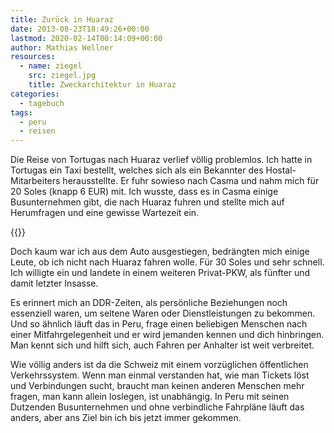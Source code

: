```yaml
---
title: Zurück in Huaraz
date: 2013-08-23T18:49:26+00:00
lastmod: 2020-02-14T00:14:09+00:00
author: Mathias Wellner
resources:
  - name: ziegel
    src: ziegel.jpg
    title: Zweckarchitektur in Huaraz
categories:
  - tagebuch
tags:
  - peru
  - reisen
---
```

Die Reise von Tortugas nach Huaraz verlief völlig problemlos. Ich hatte in Tortugas ein Taxi bestellt, welches sich als ein Bekannter des Hostal-Mitarbeiters herausstellte. Er fuhr sowieso nach Casma und nahm mich für 20 Soles (knapp 6 EUR) mit. Ich wusste, dass es in Casma einige Busunternehmen gibt, die nach Huaraz fuhren und stellte mich auf Herumfragen und eine gewisse Wartezeit ein. 
<!--more-->

{{<responsive-image name="ziegel">}}

Doch kaum war ich aus dem Auto ausgestiegen, bedrängten mich einige Leute, ob ich nicht nach Huaraz fahren wolle. Für 30 Soles und sehr schnell. Ich willigte ein und landete in einem weiteren Privat-PKW, als fünfter und damit letzter Insasse.

Es erinnert mich an DDR-Zeiten, als persönliche Beziehungen noch essenziell waren, um seltene Waren oder Dienstleistungen zu bekommen. Und so ähnlich läuft das in Peru, frage einen beliebigen Menschen nach einer Mitfahrgelegenheit und er wird jemanden kennen und dich hinbringen. Man kennt sich und hilft sich, auch Fahren per Anhalter ist weit verbreitet. 

Wie völlig anders ist da die Schweiz mit einem vorzüglichen öffentlichen Verkehrssystem. Wenn man einmal verstanden hat, wie man Tickets löst und Verbindungen sucht, braucht man keinen anderen Menschen mehr fragen, man kann allein loslegen, ist unabhängig. In Peru mit seinen Dutzenden Busunternehmen und ohne verbindliche Fahrpläne läuft das anders, aber ans Ziel bin ich bis jetzt immer gekommen.